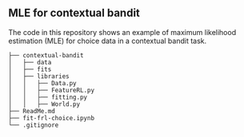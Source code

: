 
## MLE for contextual bandit 

The code in this repository shows an example of maximum likelihood estimation (MLE) for choice data in a contextual bandit task. 

```
├── contextual-bandit
│   ├── data
│   ├── fits
│   ├── libraries
│   │   ├── Data.py
│   │   ├── FeatureRL.py
│   │   ├── fitting.py
│   │   ├── World.py
├── ReadMe.md
├── fit-frl-choice.ipynb
└── .gitignore

```
